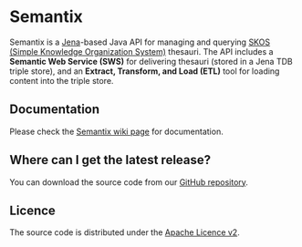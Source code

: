 # Semantix

Semantix is a [Jena](http://jena.apache.org/documentation/ontology/)-based Java API for managing and querying [SKOS (Simple Knowledge Organization System)](http://www.w3.org/2004/02/skos/) thesauri. The API includes a **Semantic Web Service (SWS)** for delivering thesauri (stored in a Jena TDB triple store), and an **Extract, Transform, and Load (ETL)** tool for loading content into the triple store.

## Documentation
Please check the [Semantix wiki page](https://github.com/beaufort/semantix/wiki) for documentation.

## Where can I get the latest release?
You can download the source code from our [GitHub repository](https://github.com/beaufort/semantix).

## Licence
The source code is distributed under the [Apache Licence v2](https://www.apache.org/licenses/LICENSE-2.0.txt).
